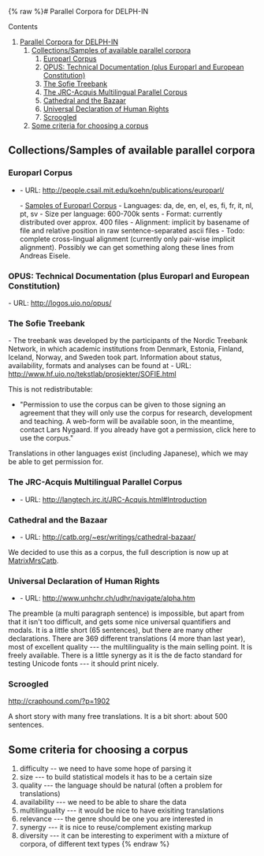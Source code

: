 {% raw %}# Parallel Corpora for DELPH-IN

Contents

1. [Parallel Corpora for DELPH-IN](https://blog.inductorsoftware.com/docsproto/home/FeforParCorp)
   1. [Collections/Samples of available parallel
corpora](https://blog.inductorsoftware.com/docsproto/home/FeforParCorp)
      1. [Europarl Corpus](https://blog.inductorsoftware.com/docsproto/home/FeforParCorp)
      2. [OPUS: Technical Documentation (plus Europarl and European
Constitution)](https://blog.inductorsoftware.com/docsproto/home/FeforParCorp)
      3. [The Sofie Treebank](https://blog.inductorsoftware.com/docsproto/home/FeforParCorp)
      4. [The JRC-Acquis Multilingual Parallel
Corpus](https://blog.inductorsoftware.com/docsproto/home/FeforParCorp)
      5. [Cathedral and the Bazaar](https://blog.inductorsoftware.com/docsproto/home/FeforParCorp)
      6. [Universal Declaration of Human
Rights](https://blog.inductorsoftware.com/docsproto/home/FeforParCorp)
      7. [Scroogled](https://blog.inductorsoftware.com/docsproto/home/FeforParCorp)
   2. [Some criteria for choosing a
corpus](https://blog.inductorsoftware.com/docsproto/home/FeforParCorp)

## Collections/Samples of available parallel corpora

### Europarl Corpus

- \- URL: <http://people.csail.mit.edu/koehn/publications/europarl/>
  
  \- [Samples of Europarl
Corpus](http://www.dfki.de/~frank/Europarl_sample) - Languages: da,
de, en, el, es, fi, fr, it, nl, pt, sv - Size per language: 600-700k
sents - Format: currently distributed over approx. 400 files -
Alignment: implicit by basename of file and relative position in raw
sentence-separated ascii files - Todo: complete cross-lingual
alignment (currently only pair-wise implicit alignment). Possibly we
can get something along these lines from Andreas Eisele.

### OPUS: Technical Documentation (plus Europarl and European Constitution)

\- URL: <http://logos.uio.no/opus/>

### The Sofie Treebank

\- The treebank was developed by the participants of the Nordic Treebank
Network, in which academic institutions from Denmark, Estonia, Finland,
Iceland, Norway, and Sweden took part. Information about status,
availability, formats and analyses can be found at - URL:
<http://www.hf.uio.no/tekstlab/prosjekter/SOFIE.html>

This is not redistributable:

- "Permission to use the corpus can be given to those signing an
agreement that they will only use the corpus for research,
development and teaching. A web-form will be available soon, in the
meantime, contact Lars Nygaard. If you already have got a
permission, click here to use the corpus."

Translations in other languages exist (including Japanese), which we may
be able to get permission for.

### The JRC-Acquis Multilingual Parallel Corpus

- \- URL: <http://langtech.jrc.it/JRC-Acquis.html#Introduction>

### Cathedral and the Bazaar

- \- URL: <http://catb.org/~esr/writings/cathedral-bazaar/>

We decided to use this as a corpus, the full description is now up at
[MatrixMrsCatb](https://blog.inductorsoftware.com/docsproto/matrix/MatrixMrsCatb).

### Universal Declaration of Human Rights

- \- URL: <http://www.unhchr.ch/udhr/navigate/alpha.htm>

The preamble (a multi paragraph sentence) is impossible, but apart from
that it isn't too difficult, and gets some nice universal quantifiers
and modals. It is a little short (65 sentences), but there are many
other declarations. There are 369 different translations (4 more than
last year), most of excellent quality --- the multilinguality is the
main selling point. It is freely available. There is a little synergy as
it is the de facto standard for testing Unicode fonts --- it should
print nicely.

### Scroogled

<http://craphound.com/?p=1902>

A short story with many free translations. It is a bit short: about 500
sentences.

## Some criteria for choosing a corpus

1. difficulty -- we need to have some hope of parsing it
2. size --- to build statistical models it has to be a certain size
3. quality --- the language should be natural (often a problem for
translations)
4. availability --- we need to be able to share the data
5. multilinguality --- it would be nice to have exisiting translations
6. relevance --- the genre should be one you are interested in
7. synergy --- it is nice to reuse/complement existing markup
8. diversity --- it can be interesting to experiment with a mixture of
corpora, of different text types
<update date omitted for speed>{% endraw %}